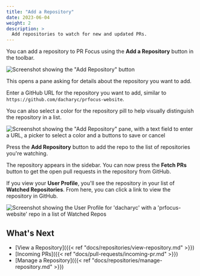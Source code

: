 ```yaml
---
title: "Add a Repository"
date: 2023-06-04
weight: 2
description: >
  Add repositories to watch for new and updated PRs.
---
```


You can add a repository to PR Focus using the **Add a Repository** button in the toolbar.

![Screenshot showing the "Add Repository" button](/images/add-repo-button.png)

This opens a pane asking for details about the repository you want to add. 

Enter a GitHub URL for the repository you want to add, similar to `https://github.com/dacharyc/prfocus-website`.

You can also select a color for the repository pill to help visually distinguish the repository in a list.

![Screenshot showing the "Add Repository" pane, with a text field to enter a URL, a picker to select a color and a buttons to save or cancel](/images/add-repo-info.png)

Press the **Add Repository** button to add the repo to the list of repositories you're watching.

The repository appears in the sidebar. You can now press the **Fetch PRs** button to get the open pull requests in the repository from GitHub. 

If you view your **User Profile**, you'll see the repository in your list of **Watched Repositories**. From here, you can click a link to view the repository in GitHub.

![Screenshot showing the User Profile for 'dacharyc' with a 'prfocus-website' repo in a list of Watched Repos](/images/see-repo-in-watched-repos.png)

## What's Next

- [View a Repository]({{< ref "docs/repositories/view-repository.md" >}})
- [Incoming PRs]({{< ref "docs/pull-requests/incoming-pr.md" >}})
- [Manage a Repository]({{< ref "docs/repositories/manage-repository.md" >}})
